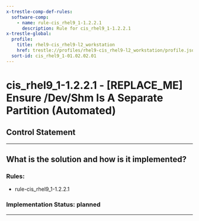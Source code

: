 ```yaml
---
x-trestle-comp-def-rules:
  software-comp:
    - name: rule-cis_rhel9_1-1.2.2.1
      description: Rule for cis_rhel9_1-1.2.2.1
x-trestle-global:
  profile:
    title: rhel9-cis_rhel9-l2_workstation
    href: trestle://profiles/rhel9-cis_rhel9-l2_workstation/profile.json
  sort-id: cis_rhel9_1-01.02.02.01
---
```


# cis_rhel9_1-1.2.2.1 - \[REPLACE_ME\] Ensure /Dev/Shm Is A Separate Partition (Automated)

## Control Statement

______________________________________________________________________

## What is the solution and how is it implemented?

<!-- For implementation status enter one of: implemented, partial, planned, alternative, not-applicable -->

<!-- Note that the list of rules under ### Rules: is read-only and changes will not be captured after assembly to JSON -->

<!-- Add control implementation description here for control: cis_rhel9_1-1.2.2.1 -->

### Rules:

  - rule-cis_rhel9_1-1.2.2.1

### Implementation Status: planned

______________________________________________________________________
